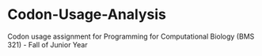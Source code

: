 # Codon-Usage-Analysis
Codon usage assignment for Programming for Computational Biology (BMS 321) - Fall of Junior Year
